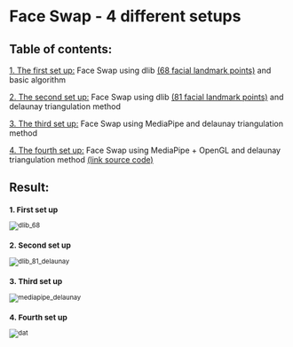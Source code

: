 # **Face Swap - 4 different setups**

## Table of contents:

[1. The first set up:](https://github.com/khoi03/Face-Swap-4-different-setups#1-first-set-up) Face Swap using dlib [(68 facial landmark points)](https://drive.google.com/file/d/1nZX8Muq_MMuEECog0z-dCKupRVyjZsG4/view?usp=sharing) and basic algorithm

[2. The second set up:](https://github.com/khoi03/Face-Swap-4-different-setups#2-second-set-up) Face Swap using dlib [(81 facial landmark points)](https://drive.google.com/file/d/1dThWZRVdhdfP0_IBrR2JdJGaxBf_T6T4/view?usp=sharing) and delaunay triangulation method

[3. The third set up:](https://github.com/khoi03/Face-Swap-4-different-setups#3-third-set-up) Face Swap using MediaPipe and delaunay triangulation method

[4. The fourth set up:](https://github.com/khoi03/Face-Swap-4-different-setups#4-fourth-set-up) Face Swap using MediaPipe + OpenGL and delaunay triangulation method [(link source code)](https://github.com/MarekKowalski/FaceSwap)


## **Result:**
<sub>
 
### 1. **First set up**
![dlib_68](https://user-images.githubusercontent.com/80579165/210616291-f002a442-ccee-4b1b-94dc-74d276e29ef4.gif)
  
### 2. **Second set up**
![dlib_81_delaunay](https://user-images.githubusercontent.com/80579165/210616199-fa535949-d31a-45b3-81b8-1abbb2c73b0f.gif)
  
### 3. **Third set up**
![mediapipe_delaunay](https://user-images.githubusercontent.com/80579165/210616260-f25a41a6-43d4-4eba-bb03-38c83bbf09af.gif)

### 4. **Fourth set up**
![dat](https://user-images.githubusercontent.com/80579165/210705037-f33758e1-d365-42ca-9faf-fd4ae37c99da.gif)

</sub>

